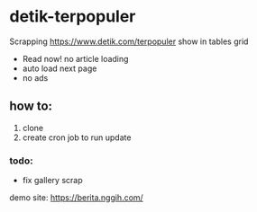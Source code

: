 # detik-terpopuler

Scrapping https://www.detik.com/terpopuler 
show in tables grid
- Read now! no article loading
- auto load next page
- no ads

## how to:
1. clone
2. create cron job to run update

### todo:
- fix gallery scrap

demo site: https://berita.nggih.com/
